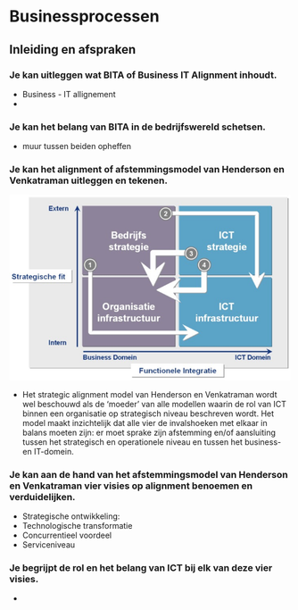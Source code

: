 # Businessprocessen
## Inleiding en afspraken
### Je kan uitleggen wat BITA of Business IT Alignment inhoudt.
* Business - IT allignement
* 
### Je kan het belang van BITA in de bedrijfswereld schetsen.
* muur tussen beiden opheffen
### Je kan het alignment of afstemmingsmodel van Henderson en Venkatraman uitleggen en tekenen.
![afstemmingsmodel](Afbeelding1.png)
* Het strategic alignment model van Henderson en Venkatraman wordt wel beschouwd als de ‘moeder’ van alle modellen waarin de rol van ICT binnen een organisatie op strategisch niveau beschreven wordt. Het model maakt inzichtelijk dat alle vier de invalshoeken met elkaar in balans moeten zijn: er moet sprake zijn afstemming en/of aansluiting tussen het strategisch en operationele niveau en tussen het business- en IT-domein.

### Je kan aan de hand van het afstemmingsmodel van Henderson en Venkatraman vier visies op alignment benoemen en verduidelijken.
* Strategische ontwikkeling:
* Technologische transformatie
* Concurrentieel voordeel
* Serviceniveau
### Je begrijpt de rol en het belang van ICT bij elk van deze vier visies.
* 
